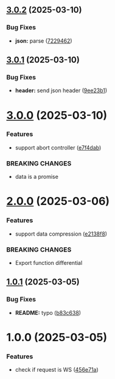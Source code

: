 ## [3.0.2](https://github.com/ido-pluto/express-ws-response/compare/v3.0.1...v3.0.2) (2025-03-10)


### Bug Fixes

* **json:** parse ([7229462](https://github.com/ido-pluto/express-ws-response/commit/722946258fe3db045a3030216362a1fa8e8a7b2c))

## [3.0.1](https://github.com/ido-pluto/express-ws-response/compare/v3.0.0...v3.0.1) (2025-03-10)


### Bug Fixes

* **header:** send json header ([9ee23b1](https://github.com/ido-pluto/express-ws-response/commit/9ee23b1e739fc375b0813c79f9feac95fb28e1e8))

# [3.0.0](https://github.com/ido-pluto/express-ws-response/compare/v2.0.0...v3.0.0) (2025-03-10)


### Features

* support abort controller ([e7f4dab](https://github.com/ido-pluto/express-ws-response/commit/e7f4dabb9ae00cbde91651e3c1fcd854329035a6))


### BREAKING CHANGES

* data is a promise

# [2.0.0](https://github.com/ido-pluto/express-ws-response/compare/v1.0.1...v2.0.0) (2025-03-06)


### Features

* support data compression ([e2138f8](https://github.com/ido-pluto/express-ws-response/commit/e2138f8c33b8d19d73530c316d1a59f354163934))


### BREAKING CHANGES

* Export function differential

## [1.0.1](https://github.com/ido-pluto/express-ws-response/compare/v1.0.0...v1.0.1) (2025-03-05)


### Bug Fixes

* **README:** typo ([b83c638](https://github.com/ido-pluto/express-ws-response/commit/b83c6380d563eace9353f906f02dc68189b94567))

# 1.0.0 (2025-03-05)


### Features

* check if request is WS ([456e71a](https://github.com/ido-pluto/express-ws-response/commit/456e71a2fda15a6d925b9b179f6b8347d5609368))
